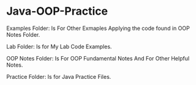 # Java-OOP-Practice

Examples Folder: Is For Other Exmaples Applying the code found in OOP Notes Folder.

Lab Folder: Is for My Lab Code Examples.

OOP Notes Folder: Is For OOP Fundamental Notes And For Other Helpful Notes.

Practice Folder: Is for Java Practice Files.
